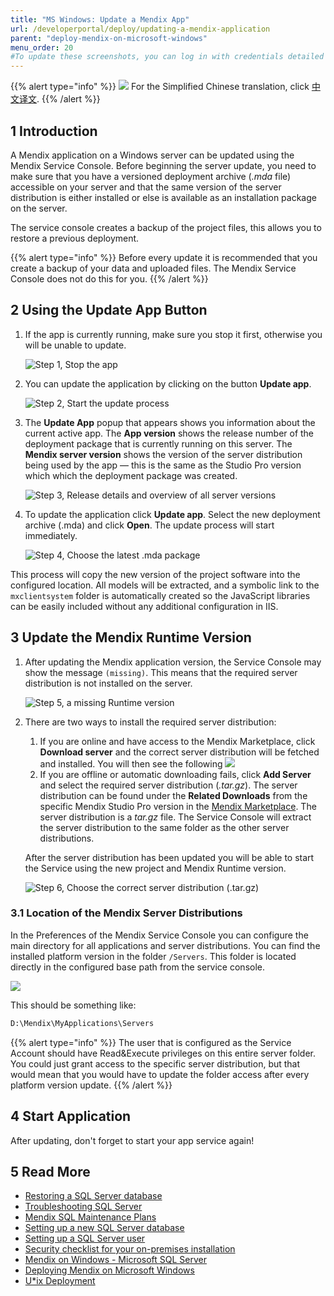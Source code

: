 ```yaml
---
title: "MS Windows: Update a Mendix App"
url: /developerportal/deploy/updating-a-mendix-application
parent: "deploy-mendix-on-microsoft-windows"
menu_order: 20
#To update these screenshots, you can log in with credentials detailed in How to Update Screenshots Using Team Apps.
---
```


{{% alert type="info" %}}
<img src="attachments/chinese-translation/china.png" style="display: inline-block; margin: 0" /> For the Simplified Chinese translation, click [中文译文](https://cdn.mendix.tencent-cloud.com/documentation/developerportal/updating-a-mendix-application.pdf).
{{% /alert %}}

## 1 Introduction

A Mendix application on a Windows server can be updated using the Mendix Service Console. Before beginning the server update, you need to make sure that you have a versioned deployment archive (*.mda* file) accessible on your server and that the same version of the server distribution is either installed or else is available as an installation package on the server.

The service console creates a backup of the project files, this allows you to restore a previous deployment.

{{% alert type="info" %}}
Before every update it is recommended that you create a backup of your data and uploaded files. The Mendix Service Console does not do this for you.
{{% /alert %}}

## 2 Using the Update App Button

1.  If the app is currently running, make sure you stop it first, otherwise you will be unable to update.

    ![Step 1, Stop the app](attachments/updating-a-mendix-app/1_stop_service.png)

2.  You can update the application by clicking on the button **Update app**.

    ![Step 2, Start the update process](attachments/updating-a-mendix-app/2_click_update.png)

3.  The **Update App** popup that appears shows you information about the current active app. The **App version** shows the release number of the deployment package that is currently running on this server. The **Mendix server version** shows the version of the server distribution being used by the app — this is the same as the Studio Pro version which which the deployment package was created.

    ![Step 3, Release details and overview of all server versions](attachments/updating-a-mendix-app/3_update_app.png)

4.  To update the application click **Update app**. Select the new deployment archive (.mda) and click **Open**. The update process will start immediately.

    ![Step 4, Choose the latest .mda package](attachments/updating-a-mendix-app/4_browse_mda.png)

This process will copy the new version of the project software into the configured location. All models will be extracted, and a symbolic link to the `mxclientsystem` folder is automatically created so the JavaScript libraries can be easily included without any additional configuration in IIS.

## 3 Update the Mendix Runtime Version

1.  After updating the Mendix application version, the Service Console may show the message `(missing)`. This means that the required server distribution is not installed on the server.

    ![Step 5, a missing Runtime version](attachments/updating-a-mendix-app/update_server_missing.png)
2.  There are two ways to install the required server distribution:

    1. If you are online and have access to the Mendix Marketplace, click **Download server** and the correct server distribution will be fetched and installed. You will then see the following 
    ![](attachments/updating-a-mendix-app/update_server_download.png)
    2. If you are offline or automatic downloading fails, click **Add Server** and select the required server distribution (*.tar.gz*).  The server distribution can be found under the **Related Downloads** from the specific Mendix Studio Pro version in the [Mendix Marketplace](https://marketplace.mendix.com/link/studiopro/). The server distribution is a *tar.gz* file. The Service Console will extract the server distribution to the same folder as the other server distributions.

    After the server distribution has been updated you will be able to start the Service using the new project and Mendix Runtime version. 

    ![Step 6, Choose the correct server distribution (.tar.gz)](attachments/updating-a-mendix-app/update_server_select.png)

### 3.1 Location of the Mendix Server Distributions

In the Preferences of the Mendix Service Console you can configure the main directory for all applications and server distributions. You can find the installed platform version in the folder `/Servers`. This folder is located directly in the configured base path from the service console.

![](attachments/updating-a-mendix-app/18580698.png)

This should be something like:

```bash
D:\Mendix\MyApplications\Servers
```
{{% alert type="info" %}}
The user that is configured as the Service Account should have Read&Execute privileges on this entire server folder. You could just grant access to the specific server distribution, but that would mean that you would have to update the folder access after every platform version update.
{{% /alert %}}

## 4 Start Application

After updating, don't forget to start your app service again!

## 5 Read More

*   [Restoring a SQL Server database](restoring-a-sql-server-database)
*   [Troubleshooting SQL Server](troubleshooting-sql-server)
*   [Mendix SQL Maintenance Plans](mendix-sql-maintenance-plans)
*   [Setting up a new SQL Server database](setting-up-a-new-sql-server-database)
*   [Setting up a SQL Server user](setting-up-a-sql-server-user)
*   [Security checklist for your on-premises installation](security-checklist-for-your-on-premises-installation)
*   [Mendix on Windows - Microsoft SQL Server](mendix-on-windows-microsoft-sql-server)
*   [Deploying Mendix on Microsoft Windows](deploy-mendix-on-microsoft-windows)
*   [U*ix Deployment](unix-like)
